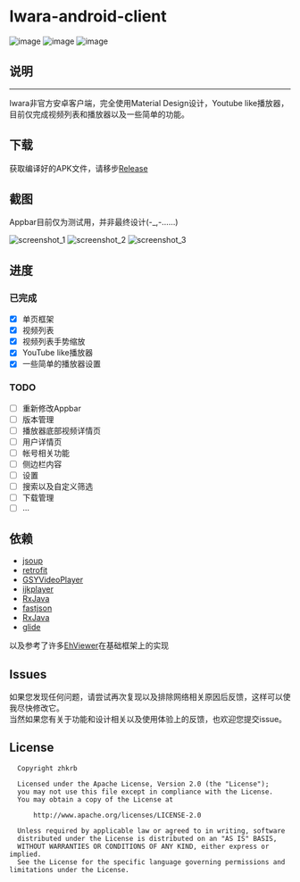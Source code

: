 # Iwara-android-client

![image](https://img.shields.io/github/license/zhkrb/Iwara-android-client)
![image](https://img.shields.io/github/issues/zhkrb/Iwara-android-client)
![image](https://img.shields.io/github/v/release/zhkrb/Iwara-android-client)


## 说明  
---
Iwara非官方安卓客户端，完全使用Material Design设计，Youtube like播放器，目前仅完成视频列表和播放器以及一些简单的功能。

## 下载

获取编译好的APK文件，请移步[Release](https://github.com/zhkrb/Iwara-android-client/releases)  

## 截图
Appbar目前仅为测试用，并非最终设计(-_,-……)

![screenshot_1](art/screenshot_1.png)
![screenshot_2](art/screenshot_2.png)
![screenshot_3](art/screenshot_3.png)

## 进度
### 已完成
- [x] 单页框架
- [x] 视频列表
- [x] 视频列表手势缩放
- [x] YouTube like播放器
- [x] 一些简单的播放器设置

### TODO
- [ ] 重新修改Appbar
- [ ] 版本管理
- [ ] 播放器底部视频详情页
- [ ] 用户详情页
- [ ] 帐号相关功能
- [ ] 侧边栏内容
- [ ] 设置
- [ ] 搜索以及自定义筛选
- [ ] 下载管理
- [ ] ...

## 依赖

- [jsoup](https://github.com/jhy/jsoup)
- [retrofit](https://github.com/square/retrofit)
- [GSYVideoPlayer](https://github.com/CarGuo/GSYVideoPlayer)
- [ijkplayer](https://github.com/bilibili/ijkplayer)
- [RxJava](https://github.com/ReactiveX/RxJava)
- [fastjson](https://github.com/alibaba/fastjson)
- [RxJava](https://github.com/bumptech/glide)
- [glide](https://github.com/ReactiveX/RxJava)


以及参考了许多[EhViewer](https://github.com/seven332/EhViewer)在基础框架上的实现

## Issues
如果您发现任何问题，请尝试再次复现以及排除网络相关原因后反馈，这样可以使我尽快修改它。  
当然如果您有关于功能和设计相关以及使用体验上的反馈，也欢迎您提交issue。

## License


```
  Copyright zhkrb
 
  Licensed under the Apache License, Version 2.0 (the "License");
  you may not use this file except in compliance with the License.
  You may obtain a copy of the License at
 
      http://www.apache.org/licenses/LICENSE-2.0
 
  Unless required by applicable law or agreed to in writing, software
  distributed under the License is distributed on an "AS IS" BASIS,
  WITHOUT WARRANTIES OR CONDITIONS OF ANY KIND, either express or implied.
  See the License for the specific language governing permissions and limitations under the License.
  
```